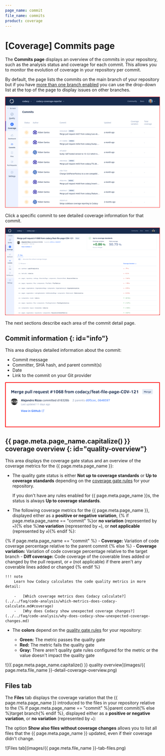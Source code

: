 ```yaml
---
page_name: commit
file_name: commits
product: coverage
---
```


# [Coverage] Commits page

The **Commits page** displays an overview of the commits in your repository, such as the analysis status and coverage for each commit. This allows you to monitor the evolution of coverage in your repository per commit.

By default, the page lists the commits on the main branch of your repository but if you have [more than one branch enabled](../../repositories-configure/managing-branches.md) you can use the drop-down list at the top of the page to display issues on other branches.

![Commits page](images/commits.png)<!--TODO Update-->

Click a specific commit to see detailed coverage information for that commit.

![Commit detail](images/commits-detail.png)

The next sections describe each area of the commit detail page.

## Commit information {: id="info"}

This area displays detailed information about the commit:

-   Commit message
-   Committer, SHA hash, and parent commit(s)
-   Date
-   Link to the commit on your Git provider

![Commit information](images/commits-detail-information.png)<!--TODO Update-->

<!--coverage-overview-start-->
## {{ page.meta.page_name.capitalize() }} coverage overview {: id="quality-overview"}
<!--TODO
    Review the entire section, see https://codacy.atlassian.net/browse/COV-122 for extra details to cover here-->

This area displays the coverage gate status and an overview of the coverage metrics for the {{ page.meta.page_name }}:

-   The quality gate status is either **Not up to coverage standards** or **Up to coverage standards** depending on the [coverage gate rules](../../repositories-configure/adjusting-quality-settings.md) for your repository.

    If you don't have any rules enabled for {{ page.meta.page_name }}s, the status is always **Up to coverage standards**.

-   The following coverage metrics for the {{ page.meta.page_name }}, displayed either as a **positive or negative variation**, {% if page.meta.page_name == "commit" %}or **no variation** (represented by `=`){% else %}**no variation** (represented by `=`), or **not applicable** (represented by `∅`){% endif %}:

{% if page.meta.page_name == "commit" %}
    -   **Coverage:** Variation of code coverage percentage relative to the parent commit
{% else %}
    -   **Coverage variation:** Variation of code coverage percentage relative to the target branch
    -   **Diff coverage:** Code coverage of the coverable lines added or changed by the pull request, or `∅` (not applicable) if there aren't any coverable lines added or changed
{% endif %}

    !!! note
        Learn how Codacy calculates the code quality metrics in more detail:

        -   [Which coverage metrics does Codacy calculate?](../../faq/code-analysis/which-metrics-does-codacy-calculate.md#coverage)
        -   [Why does Codacy show unexpected coverage changes?](../../faq/code-analysis/why-does-codacy-show-unexpected-coverage-changes.md)

-   The **colors** depend on the [quality gate rules](../../repositories-configure/adjusting-quality-settings.md) for your repository:

    -   **Green:** The metric passes the quality gate
    -   **Red:** The metric fails the quality gate
    -   **Gray:** There aren't quality gate rules configured for the metric or the value doesn't impact the quality gate

<!-- vale off -->
![{{ page.meta.page_name.capitalize() }} quality overview](images/{{ page.meta.file_name }}-detail-coverage-overview.png)<!--TODO Update-->
<!-- vale on -->
<!--coverage-overview-end-->

<!--tab-files-start-->
## Files tab

The **Files** tab displays the coverage variation that the {{ page.meta.page_name }} introduced to the files in your repository relative to the {% if page.meta.page_name == "commit" %}parent commit{% else %}target branch{% endif %}, displayed either as a **positive or negative variation**, or **no variation** (represented by `=`):

The option **Show also files without coverage changes** allows you to list all files that the {{ page.meta.page_name }} updated, even if their coverage didn't change.

<!-- vale off -->
![Files tab](images/{{ page.meta.file_name }}-tab-files.png)<!--TODO Update-->
<!-- vale on -->
<!--tab-files-end-->

